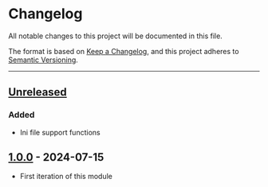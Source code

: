 # Changelog

All notable changes to this project will be documented in this file.

The format is based on [Keep a Changelog](https://keepachangelog.com/en/1.0.0/),
and this project adheres to [Semantic Versioning](https://semver.org/spec/v2.0.0.html).

* * *

## [Unreleased]

### Added

- Ini file support functions

## [1.0.0] - 2024-07-15

- First iteration of this module

[Unreleased]: https://github.com/ortus-boxlang/bx-oshi/compare/v1.0.0...HEAD

[1.0.0]: https://github.com/ortus-boxlang/bx-oshi/compare/0f2d4f5b4cb3fe5f05a0de9ddc7db5ab3d134dc0...v1.0.0
